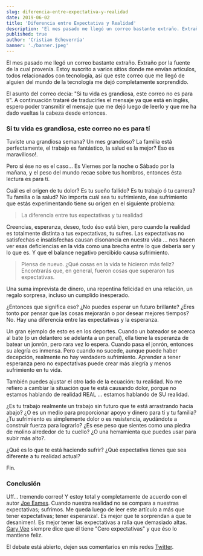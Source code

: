 ```yaml
---
slug: diferencia-entre-expectativa-y-realidad
date: 2019-06-02
title: 'Diferencia entre Expectativa y Realidad'
description: 'El mes pasado me llegó un correo bastante extraño. Extraño por la fuente de la cual provenía. Estoy suscrito a varios sitios donde me envían artículos, todos relacionados con tecnología, así que este correo que me llegó de alguien del mundo de la tecnología me dejó completamente sorprendido.'
published: true
author: 'Cristian Echeverría'
banner: './banner.jpeg'
---
```


El mes pasado me llegó un correo bastante extraño. Extraño por la fuente de la cual provenía. Estoy suscrito a varios sitios donde me envían artículos, todos relacionados con tecnología, así que este correo que me llegó de alguien del mundo de la tecnología me dejó completamente sorprendido.

El asunto del correo decía: "Si tu vida es grandiosa, este correo no es para tí". A continuación trataré de traducirles el mensaje ya que está en inglés, espero poder transmitir el mensaje que me dejó luego de leerlo y que me ha dado vueltas la cabeza desde entonces.

### Si tu vida es grandiosa, este correo no es para tí

Tuviste una grandiosa semana? Un mes grandioso? La familia está perfectamente, el trabajo es fantástico, la salud es la mejor? Eso es maravilloso!.

Pero si ése no es el caso... Es Viernes por la noche o Sábado por la mañana, y el peso del mundo recae sobre tus hombros, entonces ésta lectura es para tí.

Cuál es el origen de tu dolor? Es tu sueño fallido? Es tu trabajo ó tu carrera? Tu familia o la salud? No importa cuál sea tu sufrimiento, ése sufrimiento que estás experimentando tiene su orígen en el siguiente problema:

> La diferencia entre tus expectativas y tu realidad

Creencias, esperanza, deseo, todo éso está bien, pero cuando la realidad es totalmente distinta a tus expectativas, tu sufres. Las expectativas no satisfechas e insatisfechas causan disonancia en nuestra vida ... nos hacen ver esas deficiencias en la vida como una brecha entre lo que debería ser y lo que es. Y que el balance negativo percibido causa sufrimiento.

> Piensa de nuevo. ¿Qué cosas en la vida te hicieron más feliz? Encontrarás que, en general, fueron cosas que superaron tus expectativas.

Una suma imprevista de dinero, una repentina felicidad en una relación, un regalo sorpresa, incluso un cumplido inesperado.

¿Entonces que significa eso? ¿No puedes esperar un futuro brillante? ¿Eres tonto por pensar que las cosas mejorarán o por desear mejores tiempos? No. Hay una diferencia entre las expectativas y la esperanza.

Un gran ejemplo de esto es en los deportes. Cuando un bateador se acerca al bate (o un delantero se adelanta a un penal), ella tiene la esperanza de batear un jonrón, pero rara vez lo espera. Cuando pasa el jonrón, entonces su alegría es inmensa. Pero cuando no sucede, aunque puede haber decepción, realmente no hay verdadero sufrimiento. Aprender a tener esperanza pero no expectativas puede crear más alegría y menos sufrimiento en tu vida.

También puedes ajustar el otro lado de la ecuación: tu realidad. No me refiero a cambiar la situación que te está causando dolor, porque no estamos hablando de realidad REAL ... estamos hablando de SU realidad.

¿Es tu trabajo realmente un trabajo sin futuro que te está arrastrando hacia abajo? ¿O es un medio para proporcionar apoyo y dinero para tí y tu familia? ¿Tu sufrimiento es simplemente dolor o es resistencia, ayudándote a construir fuerza para lograrlo? ¿Es ese peso que sientes como una piedra de molino alrededor de tu cuello? ¿O una herramienta que puedes usar para subir más alto?.

¿Qué es lo que te está haciendo sufrir? ¿Qué expectativa tienes que sea diferente a tu realidad actual?

Fin.

### Conclusión

Uff... tremendo correo!
Y estoy total y completamente de acuerdo con el autor [Joe Eames](https://twitter.com/search?q=joe+eames). Cuando nuestra realidad no se compara a nuestras expectativas; sufrimos. Me queda luego de leer este artículo a más que tener expectativas; tener esperanza!. Es mejor que te sorprendan a que te desanimen!. Es mejor tener las expectativas a ralla que demasiado altas. [Gary Vee](https://www.garyvaynerchuk.com/how-to-have-zero-expectations/) siempre dice que él tiene "Cero expectativas" y que éso lo mantiene feliz.

El debate está abierto, dejen sus comentarios en mis redes [Twitter](https://twitter.com/cecheverri4).
